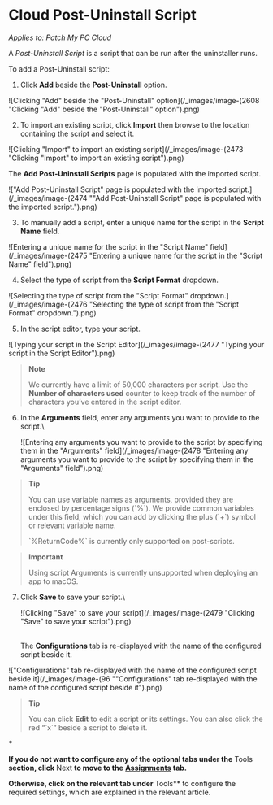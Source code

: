 # Cloud Post-Uninstall Script

_Applies to: Patch My PC Cloud_

A _Post-Uninstall Script_ is a script that can be run after the uninstaller runs.

To add a Post-Uninstall script:

1. Click **Add** beside the **Post-Uninstall** option.

![Clicking "Add" beside the "Post-Uninstall" option](/_images/image-(2608 "Clicking \"Add\" beside the \"Post-Uninstall\" option").png)

2. To import an existing script, click **Import** then browse to the location containing the script and select it.

![Clicking "Import" to import an existing script](/_images/image-(2473 "Clicking \"Import\" to import an existing script").png)

The **Add Post-Uninstall Scripts** page is populated with the imported script.

!["Add Post-Uninstall Script" page is populated with the imported script.](/_images/image-(2474 "\"Add Post-Uninstall Script\" page is populated with the imported script.").png)

3. To manually add a script, enter a unique name for the script in the **Script Name** field.

![Entering a unique name for the script in the "Script Name" field](/_images/image-(2475 "Entering a unique name for the script in the \"Script Name\" field").png)

4. Select the type of script from the **Script Format** dropdown.

![Selecting the type of script from the "Script Format" dropdown.](/_images/image-(2476 "Selecting the type of script from the \"Script Format\" dropdown.").png)

5. In the script editor, type your script.

![Typing your script in the Script Editor](/_images/image-(2477 "Typing your script in the Script Editor").png)

> **Note**
>
> We currently have a limit of 50,000 characters per script. Use the **Number of characters used** counter to keep track of the number of characters you’ve entered in the script editor.

6.  In the **Arguments** field, enter any arguments you want to provide to the script.\\

    ![Entering any arguments you want to provide to the script by specifying them in the "Arguments" field](/_images/image-(2478 "Entering any arguments you want to provide to the script by specifying them in the \"Arguments\" field").png)

> **Tip**
>
> You can use variable names as arguments, provided they are enclosed by percentage signs (\`%\`). We provide common variables under this field, which you can add by clicking the plus (\`+\`) symbol or relevant variable name.
>
> \`%ReturnCode%\` is currently only supported on post-scripts.

> **Important**
>
> Using script Arguments is currently unsupported when deploying an app to macOS.

7.  Click **Save** to save your script.\\

    ![Clicking "Save" to save your script](/_images/image-(2479 "Clicking \"Save\" to save your script").png)

    \
    The **Configurations** tab is re-displayed with the name of the configured script beside it.

!["Configurations" tab re-displayed with the name of the configured script beside it](/_images/image-(96 "\"Configurations\" tab re-displayed with the name of the configured script beside it").png)

> **Tip**
>
> You can click **Edit** to edit a script or its settings. You can also click the red “\`x\`” beside a script to delete it.

**\***

**If you do not want to configure any of the optional tabs under the** Tools **section, click** Next **to move to the** [**Assignments**](../../cloud-assignments-deployment-tab.md) **tab.**

**Otherwise, click on the relevant tab under** Tools\*\* to configure the required settings, which are explained in the relevant article.